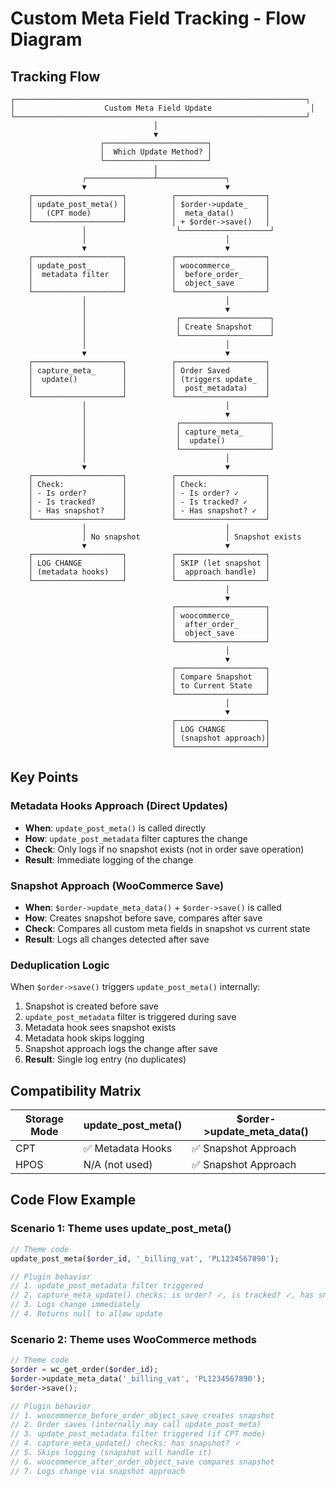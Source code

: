 # Custom Meta Field Tracking - Flow Diagram

## Tracking Flow

```
┌─────────────────────────────────────────────────────────────────┐
│                    Custom Meta Field Update                      │
└─────────────────────────────────────────────────────────────────┘
                                │
                                ▼
                    ┌───────────────────────┐
                    │  Which Update Method? │
                    └───────────────────────┘
                                │
                ┌───────────────┴───────────────┐
                ▼                               ▼
    ┌────────────────────┐          ┌────────────────────┐
    │ update_post_meta() │          │ $order->update_    │
    │   (CPT mode)       │          │  meta_data()       │
    └────────────────────┘          │ + $order->save()   │
                │                    └────────────────────┘
                │                               │
                ▼                               ▼
    ┌────────────────────┐          ┌────────────────────┐
    │ update_post_       │          │ woocommerce_       │
    │  metadata filter   │          │  before_order_     │
    │                    │          │  object_save       │
    └────────────────────┘          └────────────────────┘
                │                               │
                │                               ▼
                │                    ┌────────────────────┐
                │                    │ Create Snapshot    │
                │                    └────────────────────┘
                │                               │
                ▼                               ▼
    ┌────────────────────┐          ┌────────────────────┐
    │ capture_meta_      │          │ Order Saved        │
    │  update()          │          │ (triggers update_  │
    │                    │          │  post_metadata)    │
    └────────────────────┘          └────────────────────┘
                │                               │
                │                               ▼
                │                    ┌────────────────────┐
                │                    │ capture_meta_      │
                │                    │  update()          │
                │                    └────────────────────┘
                │                               │
                ▼                               ▼
    ┌────────────────────┐          ┌────────────────────┐
    │ Check:             │          │ Check:             │
    │ - Is order?        │          │ - Is order? ✓      │
    │ - Is tracked?      │          │ - Is tracked? ✓    │
    │ - Has snapshot?    │          │ - Has snapshot? ✓  │
    └────────────────────┘          └────────────────────┘
                │                               │
                │ No snapshot                   │ Snapshot exists
                ▼                               ▼
    ┌────────────────────┐          ┌────────────────────┐
    │ LOG CHANGE         │          │ SKIP (let snapshot │
    │ (metadata hooks)   │          │  approach handle)  │
    └────────────────────┘          └────────────────────┘
                                                │
                                                ▼
                                    ┌────────────────────┐
                                    │ woocommerce_       │
                                    │  after_order_      │
                                    │  object_save       │
                                    └────────────────────┘
                                                │
                                                ▼
                                    ┌────────────────────┐
                                    │ Compare Snapshot   │
                                    │ to Current State   │
                                    └────────────────────┘
                                                │
                                                ▼
                                    ┌────────────────────┐
                                    │ LOG CHANGE         │
                                    │ (snapshot approach)│
                                    └────────────────────┘
```

## Key Points

### Metadata Hooks Approach (Direct Updates)
- **When**: `update_post_meta()` is called directly
- **How**: `update_post_metadata` filter captures the change
- **Check**: Only logs if no snapshot exists (not in order save operation)
- **Result**: Immediate logging of the change

### Snapshot Approach (WooCommerce Save)
- **When**: `$order->update_meta_data()` + `$order->save()` is called
- **How**: Creates snapshot before save, compares after save
- **Check**: Compares all custom meta fields in snapshot vs current state
- **Result**: Logs all changes detected after save

### Deduplication Logic
When `$order->save()` triggers `update_post_meta()` internally:
1. Snapshot is created before save
2. `update_post_metadata` filter is triggered during save
3. Metadata hook sees snapshot exists
4. Metadata hook skips logging
5. Snapshot approach logs the change after save
6. **Result**: Single log entry (no duplicates)

## Compatibility Matrix

| Storage Mode | update_post_meta() | $order->update_meta_data() |
|--------------|-------------------|----------------------------|
| CPT          | ✅ Metadata Hooks | ✅ Snapshot Approach      |
| HPOS         | N/A (not used)    | ✅ Snapshot Approach      |

## Code Flow Example

### Scenario 1: Theme uses update_post_meta()
```php
// Theme code
update_post_meta($order_id, '_billing_vat', 'PL1234567890');

// Plugin behavior
// 1. update_post_metadata filter triggered
// 2. capture_meta_update() checks: is order? ✓, is tracked? ✓, has snapshot? ✗
// 3. Logs change immediately
// 4. Returns null to allow update
```

### Scenario 2: Theme uses WooCommerce methods
```php
// Theme code
$order = wc_get_order($order_id);
$order->update_meta_data('_billing_vat', 'PL1234567890');
$order->save();

// Plugin behavior
// 1. woocommerce_before_order_object_save creates snapshot
// 2. Order saves (internally may call update_post_meta)
// 3. update_post_metadata filter triggered (if CPT mode)
// 4. capture_meta_update() checks: has snapshot? ✓
// 5. Skips logging (snapshot will handle it)
// 6. woocommerce_after_order_object_save compares snapshot
// 7. Logs change via snapshot approach
```
